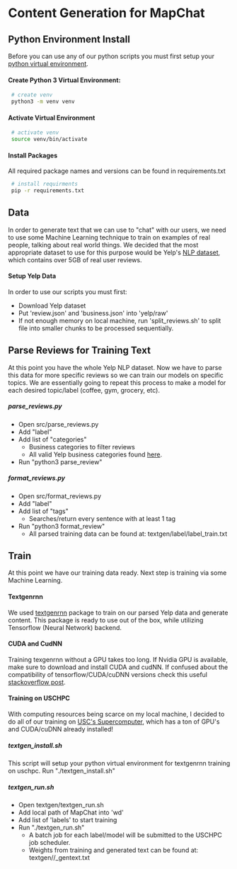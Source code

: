 # Content Generation for MapChat

## Python Environment Install

Before you can use any of our python scripts you must first setup your [python virtual environment](https://docs.python.org/3/tutorial/venv.html).

#### Create Python 3 Virtual Environment:
```sh
 # create venv
 python3 -m venv venv
```

#### Activate Virtual Environment
```sh
 # activate venv
 source venv/bin/activate
```

#### Install Packages
All required package names and versions can be found in requirements.txt
```sh
 # install requirments
 pip -r requirements.txt
```

## Data
In order to generate text that we can use to "chat" with our users, we need to use some Machine Learning technique to train on examples of real people, talking about real world things. We decided that the most appropriate dataset to use for this purpose would be Yelp's [NLP dataset](https://www.yelp.com/dataset), which contains over 5GB of real user reviews.

#### Setup Yelp Data
In order to use our scripts you must first:
- Download Yelp dataset
- Put 'review.json' and 'business.json' into 'yelp/raw'
- If not enough memory on local machine, run 'split_reviews.sh' to split file into smaller chunks to be processed sequentially.

## Parse Reviews for Training Text
At this point you have the whole Yelp NLP dataset. Now we have to parse this data for more specific reviews so we can train our models on specific topics. We are essentially going to repeat this process to make a model for each desired topic/label (coffee, gym, grocery, etc).

##### parse_reviews.py
- Open src/parse_reviews.py
- Add "label"
- Add list of "categories" 
	- Business categories to filter reviews
    - All valid Yelp business categories found [here](https://github.com/csci-599-applied-ml-for-games/MapChat/blob/master/content/yelp/parsed/bus/business_categories.txt). 
- Run "python3 parse_review"

##### format_reviews.py
- Open src/format_reviews.py
- Add "label" 
- Add list of "tags"
	- Searches/return every sentence with at least 1 tag
- Run "python3 format_review"
    - All parsed training data can be found at: textgen/label/label_train.txt


## Train 
At this point we have our training data ready. Next step is training via some Machine Learning.

#### Textgenrnn
We used [textgenrnn](https://github.com/minimaxir/textgenrnn) package to train on our parsed Yelp data and generate content. This package is ready to use out of the box, while utilizing Tensorflow (Neural Network) backend.

#### CUDA and CudNN
Training texgenrnn without a GPU takes too long. If Nvidia GPU is available, make sure to download and install CUDA and cudNN. If confused about the compatibility of tensorflow/CUDA/cuDNN versions check this useful [stackoverflow post](https://stackoverflow.com/questions/50622525/which-tensorflow-and-cuda-version-combinations-are-compatible).

#### Training on USCHPC
With computing resources being scarce on my local machine, I decided to do all of our training on [USC's Supercomputer](https://hpcc.usc.edu/gettingstarted/), which has a ton of GPU's and CUDA/cuDNN already installed!

##### textgen_install.sh
This script will setup your python virtual environment for textgenrnn training on uschpc.
Run "./textgen_install.sh"

##### textgen_run.sh
- Open textgen/textgen_run.sh
- Add local path of MapChat into 'wd' 
- Add list of 'labels' to start training
- Run "./textgen_run.sh"
	- A batch job for each label/model will be submitted to the USCHPC job scheduler.
	- Weights from training and generated text can be found at: textgen/<label>/<label>_gentext.txt
